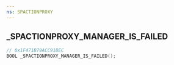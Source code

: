 ```yaml
---
ns: SPACTIONPROXY
---
```

## _SPACTIONPROXY_MANAGER_IS_FAILED

```c
// 0x1F471B79ACC91BEC
BOOL _SPACTIONPROXY_MANAGER_IS_FAILED();
```

